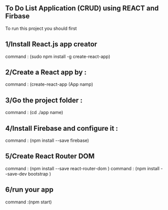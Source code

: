 
## To Do List Application (CRUD)  using REACT and Firbase 
 
To run this project you should first 

## 1/Install React.js app creator
command : (sudo npm install -g create-react-app)

## 2/Create a React app by :
command : (create-react-app (App namp)

## 3/Go the project folder :
command : (cd ./app name)

## 4/Install Firebase and configure it :
command : (npm install --save firebase)

## 5/Create React Router DOM
command : (npm install --save react-router-dom )
command : (npm install --save-dev bootstrap )

## 6/run your app 
command :(npm start)
